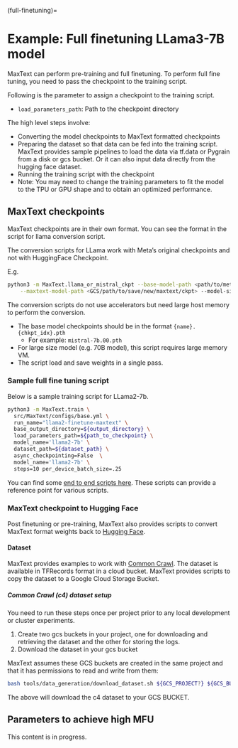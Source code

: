 <!--
 Copyright 2024 Google LLC

 Licensed under the Apache License, Version 2.0 (the "License");
 you may not use this file except in compliance with the License.
 You may obtain a copy of the License at

      https://www.apache.org/licenses/LICENSE-2.0

 Unless required by applicable law or agreed to in writing, software
 distributed under the License is distributed on an "AS IS" BASIS,
 WITHOUT WARRANTIES OR CONDITIONS OF ANY KIND, either express or implied.
 See the License for the specific language governing permissions and
 limitations under the License.
 -->

(full-finetuning)=
# Example: Full finetuning LLama3-7B model

MaxText can perform pre-training and full finetuning. To perform full fine
tuning, you need to pass the checkpoint to the training script.

Following is the parameter to assign a checkpoint to the training script.

- `load_parameters_path`: Path to the checkpoint directory

The high level steps involve:
- Converting the model checkpoints to MaxText formatted checkpoints
- Preparing the dataset so that data can be fed into the training script.
  MaxText provides sample pipelines to load the data via tf.data or Pygrain from
  a disk or gcs bucket. Or it can also input data directly from the hugging face
  dataset.
- Running the training script with the checkpoint
- Note: You may need to change the training parameters to fit the model to the
  TPU or GPU shape and to obtain an optimized performance.

## MaxText checkpoints

MaxText checkpoints are in their own format. You can see the format in the script for llama conversion script.

The conversion scripts for LLama work with Meta’s original checkpoints and not with HuggingFace Checkpoint.

E.g.

```bash
python3 -m MaxText.llama_or_mistral_ckpt --base-model-path <path/to/meta/ckpt> \
    --maxtext-model-path <GCS/path/to/save/new/maxtext/ckpt> --model-size llama2-7b
```

The conversion scripts do not use accelerators but need large host memory to perform the conversion.

- The base model checkpoints should be in the format `{name}.{chkpt_idx}.pth` 
    - For example: `mistral-7b.00.pth`
- For large size model (e.g. 70B model), this script requires large memory VM.
- The script load and save weights in a single pass.

### Sample full fine tuning script

Below is a sample training script for LLama2-7b.

```bash
python3 -m MaxText.train \
  src/MaxText/configs/base.yml \
  run_name="llama2-finetune-maxtext" \
  base_output_directory=${output_directory} \
  load_parameters_path=${path_to_checkpoint} \
  model_name='llama2-7b' \
  dataset_path=${dataset_path} \
  async_checkpointing=False  \
  model_name='llama2-7b' \
  steps=10 per_device_batch_size=.25
```

You can find some [end to end scripts here](https://github.com/AI-Hypercomputer/maxtext/tree/main/end_to_end/tpu).
These scripts can provide a reference point for various scripts.

### MaxText checkpoint to Hugging Face

Post finetuning or pre-training, MaxText also provides scripts to convert MaxText format weights back to [Hugging Face](https://github.com/AI-Hypercomputer/maxtext/blob/main/src/MaxText/llama_mistral_mixtral_orbax_to_hf.py).

#### Dataset

MaxText provides examples to work with [Common Crawl](https://commoncrawl.org/). The dataset is available in TFRecords format in a cloud bucket. MaxText provides scripts to copy the dataset to a Google Cloud Storage Bucket.

##### Common Crawl (c4) dataset setup

You need to run these steps once per project prior to any local development or cluster experiments.

1. Create two gcs buckets in your project, one for downloading and retrieving the dataset and the other for storing the logs.
2. Download the dataset in your gcs bucket

MaxText assumes these GCS buckets are created in the same project and that it has permissions to read and write from them:

```bash
bash tools/data_generation/download_dataset.sh ${GCS_PROJECT?} ${GCS_BUCKET_NAME?}
```

The above will download the c4 dataset to your GCS BUCKET.

## Parameters to achieve high MFU

This content is in progress.
